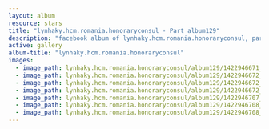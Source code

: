 ```yaml
---
layout: album
resource: stars
title: "lynhaky.hcm.romania.honoraryconsul - Part album129"
description: "facebook album of lynhaky.hcm.romania.honoraryconsul, part album129."
active: gallery
album-title: "lynhaky.hcm.romania.honoraryconsul"
images:
  - image_path: lynhaky.hcm.romania.honoraryconsul/album129/1422946671_8u9a1877.jpg
  - image_path: lynhaky.hcm.romania.honoraryconsul/album129/1422946672_8u9a1880.jpg
  - image_path: lynhaky.hcm.romania.honoraryconsul/album129/1422946672_8u9a1888.jpg
  - image_path: lynhaky.hcm.romania.honoraryconsul/album129/1422946672_8u9a1893.jpg
  - image_path: lynhaky.hcm.romania.honoraryconsul/album129/1422946707_8u9a1896.jpg
  - image_path: lynhaky.hcm.romania.honoraryconsul/album129/1422946708_8u9a1897-1.jpg
  - image_path: lynhaky.hcm.romania.honoraryconsul/album129/1422946708_8u9a1911.jpg
---
```

